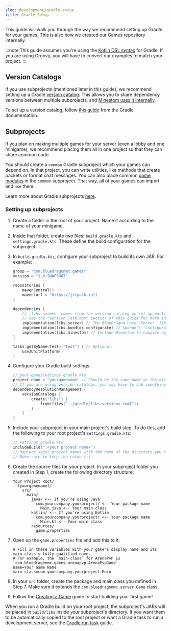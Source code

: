 ```yaml
---
slug: development/gradle-setup
title: Gradle Setup
---
```


This guide will walk you through the way we recommend setting up Gradle for your games.
This is also how we created our Games repository internally.

:::note
This guide assumes you're using the [Kotlin DSL syntax](https://docs.gradle.org/current/userguide/kotlin_dsl.html) for Gradle.
If you are using Groovy, you will have to convert our examples to match your project.
:::

## Version Catalogs

If you use subprojects (mentioned later in this guide), we recommend setting up a Gradle [version catalog](https://docs.gradle.org/current/userguide/platforms.html).
This allows you to share dependency versions between multiple subprojects, and [Minestom uses it internally](https://github.com/Minestom/Minestom/blob/master/gradle/libs.versions.toml).

To set up a version catalog, follow [this guide](https://docs.gradle.org/current/userguide/platforms.html#sub:conventional-dependencies-toml) from the Gradle documentation.

## Subprojects

If you plan on making multiple games for your server (even a lobby and one minigame),
we recommend placing them all in one project so that they can share common code.

You should create a `common` Gradle subproject which your games can depend on. In that project,
you can write utilities, like methods that create packets or format chat messages.
You can also place common [game modules](/intro/example-game/#creating-a-game-module) in the `common` subproject. That way, all of your games can
import and `use` them.

Learn more about Gradle subprojects [here](https://docs.gradle.org/current/userguide/multi_project_builds.html).

### Setting up subprojects

1. Create a folder in the root of your project. Name it according to the name of your minigame.
2. Inside that folder, create two files: `build.gradle.kts` and `settings.gradle.kts`. These define the build configuration for the subproject.
3. In `build.gradle.kts`, configure your subproject to build its own JAR. For example:

   ```kotlin
   group = "com.bluedragonmc.games"
   version = "1.0-SNAPSHOT"

   repositories {
       mavenCentral()
       maven(url = "https://jitpack.io")
   }

   dependencies {
       // `libs.<name>` comes from the version catalog we set up earlier.
       // See the "Version Catalogs" section of this guide for more information.
       implementation(libs.server) // The BlueDragon core `Server` library, which provides a runtime and some common game modules
       implementation(libs.bundles.configurate) // Sponge's `Configurate` library, which provides a configuration loader and some common (de)serializers
       implementation(libs.minestom) // Include Minestom to compile against
   }

   tasks.getByName<Test>("test") { // Optional
       useJUnitPlatform()
   }
   ```

4. Configure your Gradle build settings.
   ```kotlin
   // your-game/settings.gradle.kts
   project.name = "yourgamename" // Should be the same name as the directory you created in Step 1.
   // If you are using version catalogs, you may have to add something like this:
   dependencyResolutionManagement {
       versionCatalogs {
           create("libs") {
               from(files("../gradle/libs.versions.toml"))
           }
       }
   }
   ```
5. Include your subproject in your main project's build step. To do this, add the following to your root project's `settings.gradle.kts`:
   ```kotlin
   // settings.gradle.kts
   includeBuild(":<your project name>")
   // Replace <your project name> with the name of the directory you created in Step 1.
   // Make sure to keep the colon (:)
   ```
6. Create the source files for your project. In your subproject folder you created in Step 1, create the following directory structure:
   ```
   Your Project Root/
     (yourgamename)/
       src/
         main/
           java/ <-- If you're using Java
             com.yourcompany.yourproject/ <-- Your package name
               Main.java <-- Your main class
           kotlin/ <-- If you're using Kotlin
             com.yourcompany.yourproject/ <-- Your package name
               Main.kt <-- Your main class
           resources/
             game.properties
   ```
7. Open up the `game.properties` file and add this to it:
   ```properties
   # Fill in these variables with your game's display name and its main class's fully-qualified name.
   # For example, the `main-class` for ArenaPvP is `com.bluedragonmc.games.arenapvp.ArenaPvpGame`.
   name=Your Game Name
   main-class=com.yourcompany.yourproject.Main
   ```
8. In your `src` folder, create the package and main class you defined in Step 7. Make sure it extends the `com.bluedragonmc.server.Game` class.
9. Follow the [Creating a Game](/guides/creating-a-game) guide to start building your first game!

When you run a Gradle build on your root project, the subproject's JARs will be placed in `build/libs` inside your subproject's directory.
If you want them to be automatically copied to the root project or want a Gradle task to run a development server, see the [Gradle run task](/development/gradle-run-task) guide.
